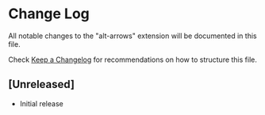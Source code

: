 # Change Log

All notable changes to the "alt-arrows" extension will be documented in this file.

Check [Keep a Changelog](http://keepachangelog.com/) for recommendations on how to structure this file.

## [Unreleased]

- Initial release